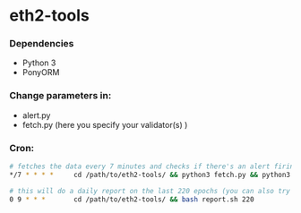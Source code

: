 # eth2-tools

### Dependencies
- Python 3
- PonyORM

### Change parameters in:
  - alert.py
  - fetch.py (here you specify your validator(s) )



### Cron:

```bash
# fetches the data every 7 minutes and checks if there's an alert firing for the last epoch
*/7 * * * *     cd /path/to/eth2-tools/ && python3 fetch.py && python3 alert.py 1 | ifne mail -s "Alert Validator Earnings `date -Iminutes`"  to@gmail.com

# this will do a daily report on the last 220 epochs (you can also try 7300 220 which would mean, going back 220 epochs starting with epoch number 7300)
0 9 * * *       cd /path/to/eth2-tools/ && bash report.sh 220   
```
